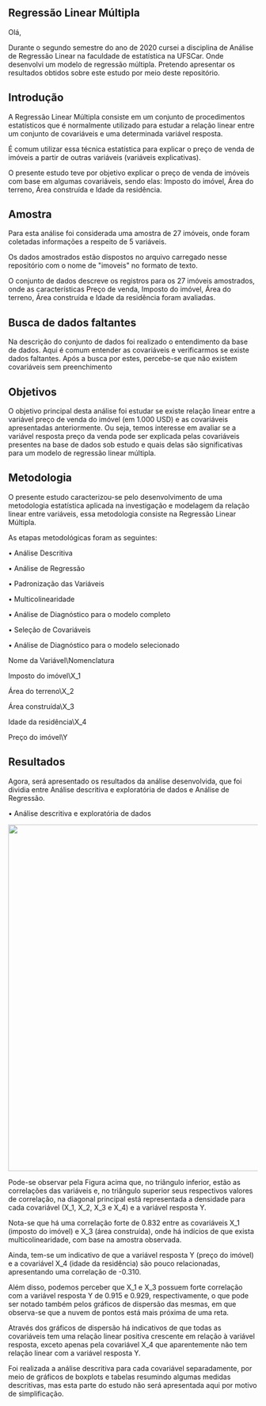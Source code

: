 ## Regressão Linear Múltipla

Olá,

Durante o segundo semestre do ano de 2020 cursei a disciplina de Análise de Regressão Linear na faculdade de estatística na UFSCar. Onde desenvolvi um modelo de regressão múltipla. Pretendo apresentar os resultados obtidos sobre este estudo por meio deste repositório.

## Introdução

A Regressão Linear Múltipla consiste em um conjunto de procedimentos estatísticos que é normalmente utilizado para estudar a relação linear entre um conjunto de covariáveis e uma determinada variável resposta.

É comum utilizar essa técnica estatística para explicar o preço de venda de imóveis a partir de outras variáveis (variáveis explicativas).

O presente estudo teve por objetivo explicar o preço de venda  de imóveis com base em algumas covariáveis, sendo elas: Imposto do imóvel, Área do terreno, Área construída e Idade da residência.

## Amostra

Para esta análise foi considerada uma amostra de 27 imóveis, onde foram coletadas informações a respeito de 5 variáveis. 

Os dados amostrados estão dispostos no arquivo carregado nesse repositório com o nome de "imoveis" no formato de texto.

O conjunto de dados descreve os registros para os 27 imóveis amostrados, onde as características Preço de venda, Imposto do imóvel, Área do terreno, Área construída e Idade da residência foram avaliadas.

## Busca de dados faltantes


Na descrição do conjunto de dados foi realizado o entendimento da base de dados. Aqui é comum entender as covariáveis e verificarmos se existe dados faltantes. Após a busca por estes, percebe-se que não existem covariáveis sem preenchimento

## Objetivos

O objetivo principal desta análise foi estudar se existe relação linear entre a variável preço de venda do imóvel (em 1.000 USD) e as covariáveis apresentadas anteriormente. Ou seja, temos interesse em avaliar se a variável resposta preço da venda pode ser explicada pelas covariáveis presentes na base de dados sob estudo e quais delas são significativas para um modelo de regressão linear múltipla.

## Metodologia

O presente estudo caracterizou-se pelo desenvolvimento de uma metodologia estatística aplicada na investigação e modelagem da relação linear entre variáveis, essa metodologia consiste na Regressão Linear Múltipla. 

As etapas metodológicas foram as seguintes:

• Análise Descritiva

• Análise de Regressão

• Padronização das Variáveis

• Multicolinearidade

• Análise de Diagnóstico para o modelo completo

• Seleção de Covariáveis

• Análise de Diagnóstico para o modelo selecionado

Nome da Variável\Nomenclatura

Imposto do imóvel\X_1      

Área do terreno\X_2   

Área construída\X_3   

Idade da residência\X_4 

Preço do imóvel\Y    

## Resultados

Agora, será apresentado os resultados da análise desenvolvida, que foi dividia entre Análise descritiva e exploratória de dados e Análise de Regressão.

• Análise descritiva e exploratória de dados

<div align="center">
<img src="https://user-images.githubusercontent.com/110632350/206352293-a8e3ce17-59b4-490c-8200-c98b7067d0e6.jpeg" width="700px" />
</div>


Pode-se observar pela Figura acima que, no triângulo inferior, estão as correlações das variáveis e, no triângulo superior seus respectivos valores de correlação, na diagonal principal está representada a densidade para cada covariável (X_1, X_2, X_3 e X_4) e a variável resposta Y.

Nota-se que há uma correlação forte de 0.832 entre as covariáveis X_1 (imposto do imóvel) e X_3 (área construída), onde há indícios de que exista multicolinearidade, com base na amostra observada. 

Ainda, tem-se um indicativo de que a variável resposta Y (preço do imóvel) e a covariável X_4 (idade da residência) são pouco relacionadas, apresentando uma correlação de -0.310. 

Além disso, podemos perceber que X_1 e X_3 possuem forte correlação com a variável resposta Y de 0.915 e 0.929, respectivamente, o que pode ser notado também pelos gráficos de dispersão das mesmas, em que observa-se que a nuvem de pontos está mais próxima de uma reta.

Através dos gráficos de dispersão há indicativos de que todas as covariáveis tem uma relação linear positiva crescente em relação à variável resposta, exceto apenas pela covariável X_4 que aparentemente não tem relação linear com a variável resposta Y.

Foi realizada a análise descritiva para cada covariável separadamente, por meio de gráficos de boxplots e tabelas resumindo algumas medidas descritivas, mas esta parte do estudo não será apresentada aqui por motivo de simplificação.


